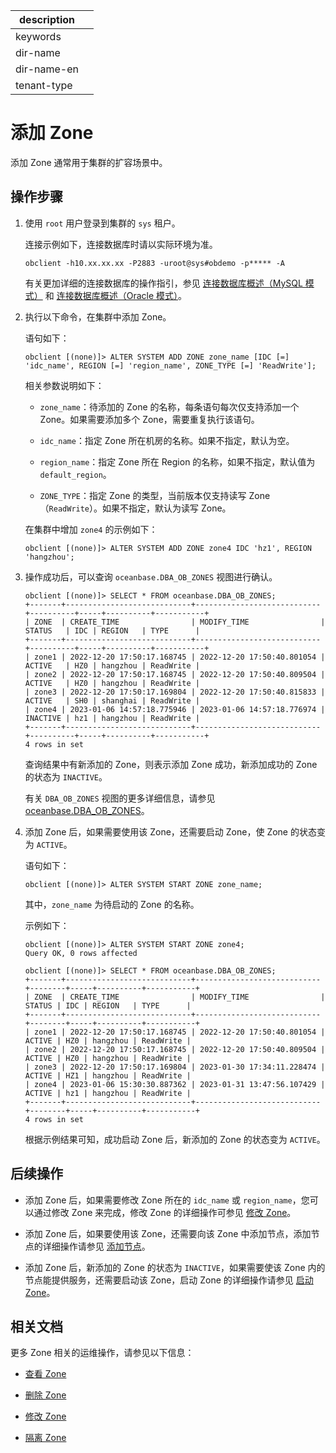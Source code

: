 |description||
|---|---|
|keywords||
|dir-name||
|dir-name-en||
|tenant-type||

# 添加 Zone

添加 Zone 通常用于集群的扩容场景中。

## 操作步骤

1. 使用 `root` 用户登录到集群的 `sys` 租户。

   连接示例如下，连接数据库时请以实际环境为准。

   ```shell
   obclient -h10.xx.xx.xx -P2883 -uroot@sys#obdemo -p***** -A
   ```

   有关更加详细的连接数据库的操作指引，参见 [连接数据库概述（MySQL 模式）](../../../300.develop/100.application-development-of-mysql-mode/100.connect-to-oceanbase-database-of-mysql-mode/100.connection-methods-overview-of-mysql-mode.md) 和 [连接数据库概述（Oracle 模式）](../../../300.develop/200.application-development-of-oracle-mode/100.connect-to-oceanbase-database-of-oracle-mode/100.connection-methods-overview-of-oracle-mode.md)。

2. 执行以下命令，在集群中添加 Zone。

   语句如下：

   ```shell
   obclient [(none)]> ALTER SYSTEM ADD ZONE zone_name [IDC [=] 'idc_name', REGION [=] 'region_name', ZONE_TYPE [=] 'ReadWrite'];
   ```

   相关参数说明如下：

   * `zone_name`：待添加的 Zone 的名称，每条语句每次仅支持添加一个 Zone。如果需要添加多个 Zone，需要重复执行该语句。

   * `idc_name`：指定 Zone 所在机房的名称。如果不指定，默认为空。
  
   * `region_name`：指定 Zone 所在 Region 的名称，如果不指定，默认值为 `default_region`。

   * `ZONE_TYPE`：指定 Zone 的类型，当前版本仅支持读写 Zone（`ReadWrite`）。如果不指定，默认为读写 Zone。

   在集群中增加 `zone4` 的示例如下：

   ```shell
   obclient [(none)]> ALTER SYSTEM ADD ZONE zone4 IDC 'hz1', REGION 'hangzhou';
   ```

3. 操作成功后，可以查询 `oceanbase.DBA_OB_ZONES` 视图进行确认。

   ```shell
   obclient [(none)]> SELECT * FROM oceanbase.DBA_OB_ZONES;
   +-------+----------------------------+----------------------------+----------+-----+----------+-----------+
   | ZONE  | CREATE_TIME                | MODIFY_TIME                | STATUS   | IDC | REGION   | TYPE      |
   +-------+----------------------------+----------------------------+----------+-----+----------+-----------+
   | zone1 | 2022-12-20 17:50:17.168745 | 2022-12-20 17:50:40.801054 | ACTIVE   | HZ0 | hangzhou | ReadWrite |
   | zone2 | 2022-12-20 17:50:17.168745 | 2022-12-20 17:50:40.809504 | ACTIVE   | HZ0 | hangzhou | ReadWrite |
   | zone3 | 2022-12-20 17:50:17.169804 | 2022-12-20 17:50:40.815833 | ACTIVE   | SH0 | shanghai | ReadWrite |
   | zone4 | 2023-01-06 14:57:18.775946 | 2023-01-06 14:57:18.776974 | INACTIVE | hz1 | hangzhou | ReadWrite |
   +-------+----------------------------+----------------------------+----------+-----+----------+-----------+
   4 rows in set
   ```

   查询结果中有新添加的 Zone，则表示添加 Zone 成功，新添加成功的 Zone 的状态为 `INACTIVE`。

   有关 `DBA_OB_ZONES` 视图的更多详细信息，请参见 [oceanbase.DBA_OB_ZONES](../../../700.reference/700.system-views/300.system-view-of-sys-tenant/200.dictionary-view-of-sys-tenant/6300.oceanbase-dba_ob_zones-of-sys-tenant.md)。

4. 添加 Zone 后，如果需要使用该 Zone，还需要启动 Zone，使 Zone 的状态变为 `ACTIVE`。

   语句如下：

   ```shell
   obclient [(none)]> ALTER SYSTEM START ZONE zone_name;
   ```

   其中，`zone_name` 为待启动的 Zone 的名称。

   示例如下：

   ```shell
   obclient [(none)]> ALTER SYSTEM START ZONE zone4;
   Query OK, 0 rows affected

   obclient [(none)]> SELECT * FROM oceanbase.DBA_OB_ZONES;
   +-------+----------------------------+----------------------------+--------+-----+----------+-----------+
   | ZONE  | CREATE_TIME                | MODIFY_TIME                | STATUS | IDC | REGION   | TYPE      |
   +-------+----------------------------+----------------------------+--------+-----+----------+-----------+
   | zone1 | 2022-12-20 17:50:17.168745 | 2022-12-20 17:50:40.801054 | ACTIVE | HZ0 | hangzhou | ReadWrite |
   | zone2 | 2022-12-20 17:50:17.168745 | 2022-12-20 17:50:40.809504 | ACTIVE | HZ0 | hangzhou | ReadWrite |
   | zone3 | 2022-12-20 17:50:17.169804 | 2023-01-30 17:34:11.228474 | ACTIVE | HZ1 | hangzhou | ReadWrite |
   | zone4 | 2023-01-06 15:30:30.887362 | 2023-01-31 13:47:56.107429 | ACTIVE | hz1 | hangzhou | ReadWrite |
   +-------+----------------------------+----------------------------+--------+-----+----------+-----------+
   4 rows in set
   ```

   根据示例结果可知，成功启动 Zone 后，新添加的 Zone 的状态变为 `ACTIVE`。

## 后续操作

* 添加 Zone 后，如果需要修改 Zone 所在的 `idc_name` 或 `region_name`，您可以通过修改 Zone 来完成，修改 Zone 的详细操作可参见 [修改 Zone](../300.common-cluster-operations/1000.modify-a-zone.md)。

* 添加 Zone 后，如果要使用该 Zone，还需要向该 Zone 中添加节点，添加节点的详细操作请参见 [添加节点](../300.common-cluster-operations/400.add-a-node.md)。

* 添加 Zone 后，新添加的 Zone 的状态为 `INACTIVE`，如果需要使该 Zone 内的节点能提供服务，还需要启动该 Zone，启动 Zone 的详细操作请参见 [启动 Zone](../300.common-cluster-operations/800.1.start-a-zone.md)。

## 相关文档

更多 Zone 相关的运维操作，请参见以下信息：

* [查看 Zone](../300.common-cluster-operations/100.view-a-zone.md)

* [删除 Zone](../300.common-cluster-operations/900.delete-a-zone.md)

* [修改 Zone](../300.common-cluster-operations/1000.modify-a-zone.md)

* [隔离 Zone](../300.common-cluster-operations/1100.isolation-a-zone.md)
